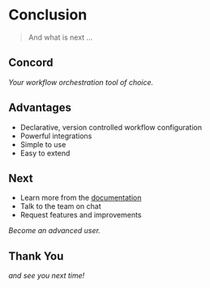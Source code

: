 # Conclusion

> And what is next ...


## Concord

<em class="yellow">Your workflow orchestration tool of choice.</em>


## Advantages

- Declarative, version controlled workflow configuration
- Powerful integrations
- Simple to use
- Easy to extend


## Next

- Learn more from the [documentation](http://concord.walmart.com)
- Talk to the team on chat
- Request features and improvements

<em class="yellow">Become an advanced user.</em>


## Thank You

<em class="yellow">and see you next time!</em>

